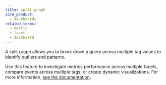 ```yaml
---
title: split graph
core_product:
  - dashboards
related_terms:
  - metric
  - facet
  - dashboard
---
```

A split graph allows you to break down a query across multiple tag values to identify outliers and patterns. 

Use this feature to investigate metrics performance across multiple facets, compare events across multiple tags, or create dynamic visualizations. For more information, <a href="/dashboards/widgets/split_graph/">see the documentation</a>.